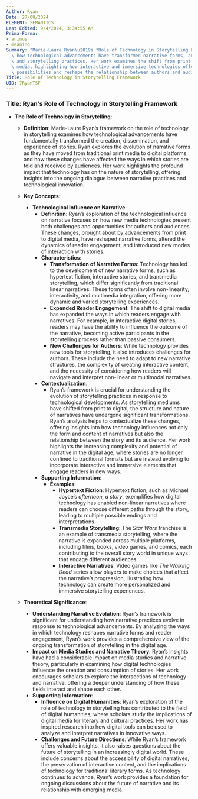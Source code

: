 ```yaml
---
Author: Ryan
Date: 27/08/2024
ELEMENT: SEMANTICS
Last Edited: 9/4/2024, 3:34:55 AM
Prima-Forma:
- animus
- meaning
Summary: "Marie-Laure Ryan\u2019s *Role of Technology in Storytelling Framework* explores\
  \ how technological advancements have transformed narrative forms, audience engagement,\
  \ and storytelling practices. Her work examines the shift from print to digital\
  \ media, highlighting how interactive and immersive technologies offer new storytelling\
  \ possibilities and reshape the relationship between authors and audiences."
Title: Role of Technology in Storytelling Framework
UID: 7RyanTSF
---
```

### Title: **Ryan's Role of Technology in Storytelling Framework**

- **The Role of Technology in Storytelling**:
  - **Definition**: Marie-Laure Ryan’s framework on the role of technology in storytelling examines how technological advancements have fundamentally transformed the creation, dissemination, and experience of stories. Ryan explores the evolution of narrative forms as they have moved from traditional print media to digital platforms, and how these changes have affected the ways in which stories are told and received by audiences. Her work highlights the profound impact that technology has on the nature of storytelling, offering insights into the ongoing dialogue between narrative practices and technological innovation.

  - **Key Concepts**:
    - **Technological Influence on Narrative**:
      - **Definition**: Ryan’s exploration of the technological influence on narrative focuses on how new media technologies present both challenges and opportunities for authors and audiences. These changes, brought about by advancements from print to digital media, have reshaped narrative forms, altered the dynamics of reader engagement, and introduced new modes of interaction with stories.
      - **Characteristics**:
        - **Transformation of Narrative Forms**: Technology has led to the development of new narrative forms, such as hypertext fiction, interactive stories, and transmedia storytelling, which differ significantly from traditional linear narratives. These forms often involve non-linearity, interactivity, and multimedia integration, offering more dynamic and varied storytelling experiences.
        - **Expanded Reader Engagement**: The shift to digital media has expanded the ways in which readers engage with narratives. For example, in interactive digital stories, readers may have the ability to influence the outcome of the narrative, becoming active participants in the storytelling process rather than passive consumers.
        - **New Challenges for Authors**: While technology provides new tools for storytelling, it also introduces challenges for authors. These include the need to adapt to new narrative structures, the complexity of creating interactive content, and the necessity of considering how readers will navigate and interpret non-linear or multimodal narratives.
      - **Contextualization**:
        - Ryan’s framework is crucial for understanding the evolution of storytelling practices in response to technological developments. As storytelling mediums have shifted from print to digital, the structure and nature of narratives have undergone significant transformations. Ryan’s analysis helps to contextualize these changes, offering insights into how technology influences not only the form and content of narratives but also the relationship between the story and its audience. Her work highlights the increasing complexity and potential of narrative in the digital age, where stories are no longer confined to traditional formats but are instead evolving to incorporate interactive and immersive elements that engage readers in new ways.
      - **Supporting Information**:
        - **Examples**:
          - **Hypertext Fiction**: Hypertext fiction, such as Michael Joyce’s *afternoon, a story*, exemplifies how digital technology has enabled non-linear narratives where readers can choose different paths through the story, leading to multiple possible endings and interpretations.
          - **Transmedia Storytelling**: The *Star Wars* franchise is an example of transmedia storytelling, where the narrative is expanded across multiple platforms, including films, books, video games, and comics, each contributing to the overall story world in unique ways that engage different audiences.
          - **Interactive Narratives**: Video games like *The Walking Dead* series allow players to make choices that affect the narrative’s progression, illustrating how technology can create more personalized and immersive storytelling experiences.

  - **Theoretical Significance**:
    - **Understanding Narrative Evolution**: Ryan’s framework is significant for understanding how narrative practices evolve in response to technological advancements. By analyzing the ways in which technology reshapes narrative forms and reader engagement, Ryan’s work provides a comprehensive view of the ongoing transformation of storytelling in the digital age.
    - **Impact on Media Studies and Narrative Theory**: Ryan’s insights have had a considerable impact on media studies and narrative theory, particularly in examining how digital technologies influence the creation and consumption of stories. Her work encourages scholars to explore the intersections of technology and narrative, offering a deeper understanding of how these fields interact and shape each other.
    - **Supporting Information**:
      - **Influence on Digital Humanities**: Ryan’s exploration of the role of technology in storytelling has contributed to the field of digital humanities, where scholars study the implications of digital media for literary and cultural practices. Her work has inspired research into how digital tools can be used to analyze and interpret narratives in innovative ways.
      - **Challenges and Future Directions**: While Ryan’s framework offers valuable insights, it also raises questions about the future of storytelling in an increasingly digital world. These include concerns about the accessibility of digital narratives, the preservation of interactive content, and the implications of technology for traditional literary forms. As technology continues to advance, Ryan’s work provides a foundation for ongoing discussions about the future of narrative and its relationship with emerging media.
